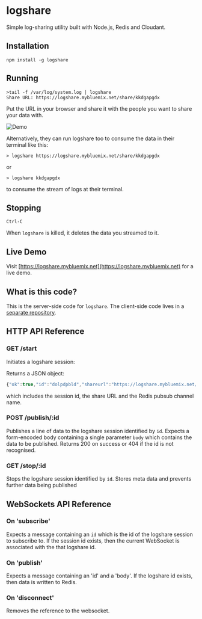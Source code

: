 # logshare

Simple log-sharing utility built with Node.js, Redis and Cloudant.

## Installation

    npm install -g logshare
  
## Running

    >tail -f /var/log/system.log | logshare
    Share URL: https://logshare.mybluemix.net/share/kkdgapgdx

Put the URL in your browser and share it with the people you want to share your data with.

![Demo](https://raw.githubusercontent.com/ibm-cds-labs/logshare-server/master/public/img/demo.gif)

Alternatively, they can run logshare too to consume the data in their terminal like this:

    > logshare https://logshare.mybluemix.net/share/kkdgapgdx

or

    > logshare kkdgapgdx

to consume the stream of logs at their terminal.

## Stopping
  
    Ctrl-C

When `logshare` is killed, it deletes the data you streamed to it.

## Live Demo

Visit [https://logshare.mybluemix.net](https://logshare.mybluemix.net) for a live demo.


## What is this code?

This is the server-side code for `logshare`. The client-side code lives in a [separate repository](https://github.com/ibm-cds-labs/logshare-client).


## HTTP API Reference

### GET /start

Initiates a logshare session:

Returns a JSON object:

```js
{"ok":true,"id":"dolpdpbld","shareurl":"https://logshare.mybluemix.net/share/dolpdpbld","channelname":"logshare_dolpdpbld"}
```

which includes the session id, the share URL and the Redis pubsub channel name.

### POST /publish/:id

Publishes a line of data to the logshare session identified by `id`. Expects a form-encoded body containing a single parameter `body` which contains the data to be published. Returns 200 on success or 404 if the id is not recognised.

### GET /stop/:id

Stops the logshare session identified by `id`. Stores meta data and prevents further data being published


## WebSockets API Reference

### On 'subscribe'

Expects a message containing an `id` which is the id of the logshare session to subscribe to. If the session id exists, then the current WebSocket is associated with the that logshare id.

### On 'publish'

Expects a message containing an 'id' and a 'body'. If the logshare id exists, then data is written to Redis.

### On 'disconnect'

Removes the reference to the websocket.






